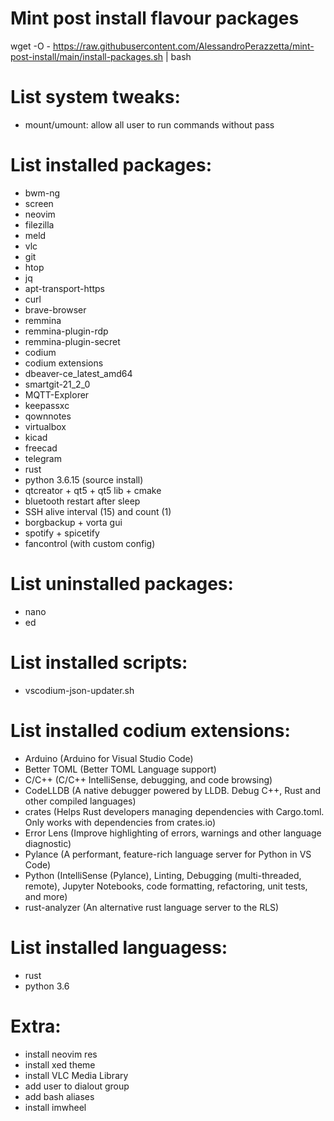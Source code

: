 # Mint post install flavour packages

wget -O - https://raw.githubusercontent.com/AlessandroPerazzetta/mint-post-install/main/install-packages.sh | bash

# List system tweaks:

- mount/umount: allow all user to run commands without pass

# List installed packages:

- bwm-ng 
- screen
- neovim 
- filezilla 
- meld 
- vlc 
- git 
- htop 
- jq
- apt-transport-https
- curl
- brave-browser
- remmina
- remmina-plugin-rdp
- remmina-plugin-secret
- codium
- codium extensions
- dbeaver-ce_latest_amd64
- smartgit-21_2_0
- MQTT-Explorer
- keepassxc
- qownnotes
- virtualbox
- kicad
- freecad
- telegram
- rust
- python 3.6.15 (source install)
- qtcreator + qt5 + qt5 lib + cmake
- bluetooth restart after sleep
- SSH alive interval (15) and count (1)
- borgbackup + vorta gui
- spotify + spicetify
- fancontrol (with custom config)

# List uninstalled packages:

- nano
- ed

# List installed scripts:

- vscodium-json-updater.sh

# List installed codium extensions:

- Arduino (Arduino for Visual Studio Code)
- Better TOML (Better TOML Language support)
- C/C++ (C/C++ IntelliSense, debugging, and code browsing)
- CodeLLDB (A native debugger powered by LLDB. Debug C++, Rust and other compiled languages)
- crates (Helps Rust developers managing dependencies with Cargo.toml. Only works with dependencies from crates.io)
- Error Lens (Improve highlighting of errors, warnings and other language diagnostic)
- Pylance (A performant, feature-rich language server for Python in VS Code)
- Python (IntelliSense (Pylance), Linting, Debugging (multi-threaded, remote), Jupyter Notebooks, code formatting, refactoring, unit tests, and more)
- rust-analyzer (An alternative rust language server to the RLS)

# List installed languagess:
- rust
- python 3.6

# Extra:

- install neovim res
- install xed theme
- install VLC Media Library
- add user to dialout group
- add bash aliases
- install imwheel
